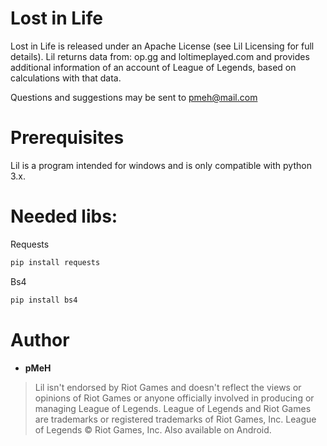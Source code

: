 # Lost in Life

Lost in Life is released under an Apache License (see Lil Licensing for full details).
Lil returns data from: op.gg and loltimeplayed.com and provides additional information of an account of League of Legends, based on calculations with that data.

Questions and suggestions may be sent to pmeh@mail.com

# Prerequisites

Lil is a program intended for windows and is only compatible with python 3.x.

# Needed libs:

Requests
```sh
pip install requests
```

Bs4
```sh
pip install bs4
```

# Author

* **pMeH**

> Lil isn't endorsed by Riot Games and doesn't reflect the views or opinions of Riot Games or anyone officially involved in producing or managing League of Legends. League of Legends and Riot Games are trademarks or registered trademarks of Riot Games, Inc. League of Legends © Riot Games, Inc. Also available on Android.
